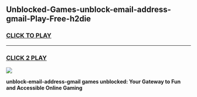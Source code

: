 
## Unblocked-Games-unblock-email-address-gmail-Play-Free-h2die
<h3>
<a href="https://premium76.site?title=unblock-email-address-gmail&ref=10A">CLICK TO PLAY</a></h3>
<hr>

<h3>
<a href="https://premium76.site?title=unblock-email-address-gmail&ref=10A">CLICK 2 PLAY</a>
  
</h3>

<a href="https://premium76.site?title=unblock-email-address-gmail&ref=10A"><img src="https://clearcache.store/games.png"></a>


**unblock-email-address-gmail games unblocked: Your Gateway to Fun and Accessible Online Gaming**
